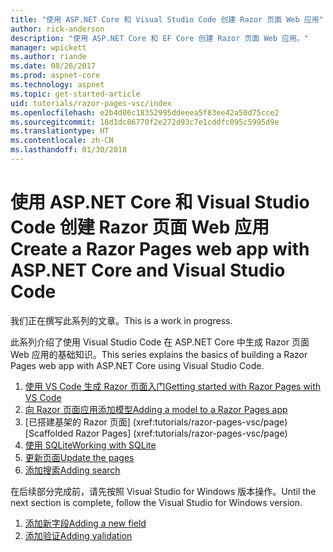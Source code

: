 ```yaml
---
title: "使用 ASP.NET Core 和 Visual Studio Code 创建 Razor 页面 Web 应用"
author: rick-anderson
description: "使用 ASP.NET Core 和 EF Core 创建 Razor 页面 Web 应用。"
manager: wpickett
ms.author: riande
ms.date: 08/26/2017
ms.prod: aspnet-core
ms.technology: aspnet
ms.topic: get-started-article
uid: tutorials/razor-pages-vsc/index
ms.openlocfilehash: e2b4d06c18352995ddeeea5f83ee42a50d75cce2
ms.sourcegitcommit: 18d1dc86770f2e272d93c7e1cddfc095c5995d9e
ms.translationtype: HT
ms.contentlocale: zh-CN
ms.lasthandoff: 01/30/2018
---
```

# <a name="create-a-razor-pages-web-app-with-aspnet-core-and-visual-studio-code"></a><span data-ttu-id="f1cd4-103">使用 ASP.NET Core 和 Visual Studio Code 创建 Razor 页面 Web 应用</span><span class="sxs-lookup"><span data-stu-id="f1cd4-103">Create a Razor Pages web app with ASP.NET Core and Visual Studio Code</span></span>

<span data-ttu-id="f1cd4-104">我们正在撰写此系列的文章。</span><span class="sxs-lookup"><span data-stu-id="f1cd4-104">This is a work in progress.</span></span>

<span data-ttu-id="f1cd4-105">此系列介绍了使用 Visual Studio Code 在 ASP.NET Core 中生成 Razor 页面 Web 应用的基础知识。</span><span class="sxs-lookup"><span data-stu-id="f1cd4-105">This series explains the basics of building a Razor Pages web app with ASP.NET Core using Visual Studio Code.</span></span>

1. [<span data-ttu-id="f1cd4-106">使用 VS Code 生成 Razor 页面入门</span><span class="sxs-lookup"><span data-stu-id="f1cd4-106">Getting started with Razor Pages with VS Code</span></span>](xref:tutorials/razor-pages-vsc/razor-pages-start)
1. [<span data-ttu-id="f1cd4-107">向 Razor 页面应用添加模型</span><span class="sxs-lookup"><span data-stu-id="f1cd4-107">Adding a model to a Razor Pages app</span></span>](xref:tutorials/razor-pages-vsc/model)
1. <span data-ttu-id="f1cd4-108">[已搭建基架的 Razor 页面]         (xref:tutorials/razor-pages-vsc/page)</span><span class="sxs-lookup"><span data-stu-id="f1cd4-108">[Scaffolded Razor Pages]         (xref:tutorials/razor-pages-vsc/page)</span></span>
1. [<span data-ttu-id="f1cd4-109">使用 SQLite</span><span class="sxs-lookup"><span data-stu-id="f1cd4-109">Working with SQLite</span></span>](xref:tutorials/razor-pages-vsc/sql)
1. [<span data-ttu-id="f1cd4-110">更新页面</span><span class="sxs-lookup"><span data-stu-id="f1cd4-110">Update the pages</span></span>](xref:tutorials/razor-pages-vsc/da1)
1. [<span data-ttu-id="f1cd4-111">添加搜索</span><span class="sxs-lookup"><span data-stu-id="f1cd4-111">Adding search</span></span>](xref:tutorials/razor-pages-vsc/search)

<span data-ttu-id="f1cd4-112">在后续部分完成前，请先按照 Visual Studio for Windows 版本操作。</span><span class="sxs-lookup"><span data-stu-id="f1cd4-112">Until the next section is complete, follow the Visual Studio for Windows version.</span></span>

1. [<span data-ttu-id="f1cd4-113">添加新字段</span><span class="sxs-lookup"><span data-stu-id="f1cd4-113">Adding a new field</span></span>](xref:tutorials/razor-pages/new-field)
1. [<span data-ttu-id="f1cd4-114">添加验证</span><span class="sxs-lookup"><span data-stu-id="f1cd4-114">Adding validation</span></span>](xref:tutorials/razor-pages/validation)
